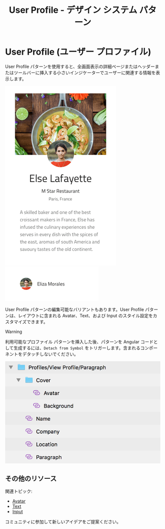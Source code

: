﻿---
title: User Profile - デザイン システム パターン
_description: User Profile パターン シンボルは名前、属性、連絡先の情報などのユーザーに関連する情報を表示するコンポーネントを組み合わせます。
_keywords: デザイン システム, Sketch, Ignite UI for Angular, パターン, UI ライブラリ, ウィジェット
_language: ja
---

# User Profile (ユーザー プロファイル)

User Profile パターンを使用すると、全画面表示の詳細ページまたはヘッダーまたはツールバーに挿入する小さいインジケーターでユーザーに関連する情報を表示します。

<img class="responsive-img" src="../images/profile_demo.png" srcset="../images/profile_demo@2x.png 2x" />
<img class="responsive-img" src="../images/profile_small.png" srcset="../images/profile_small@2x.png 2x" />

User Profile パターンの編集可能なバリアントもあります。User Profile パターンは、レイアウトに含まれる Avatar、Text、および Input のスタイル設定をカスタマイズできます。

> [!WARNING]
> 利用可能なプロファイル パターンを挿入した後、パターンを Angular コードとして生成するには、`Detach from Symbol` をトリガーします。含まれるコンポーネントをデタッチしないでください。

<img class="responsive-img" src="../images/profile_detach.png" />

## その他のリソース

関連トピック:

- [Avatar](../components/avatar.md)
- [Text](../components/text.md)
- [Input](../components/input.md)
  <div class="divider--half"></div>

コミュニティに参加して新しいアイデアをご提案ください。


